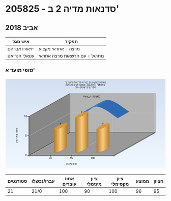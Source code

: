 # 205825 - סדנאות מדיה 2 ב'

## אביב 2018

| איש סגל | תפקיד |
| ---- | ---- |
| יזיאורו אברהם | מרצה - אחראי מקצוע |
| עטאלי הנריאט | מתרגל - עם הרשאות מרצה אחראי |

### סופי מועד א'

![201702 Final_A](201702/Final_A.png)

| סטודנטים | עברו/נכשלו | אחוז עוברים | ציון מינימלי | ציון מקסימלי | ממוצע | חציון |
| ---- | ---- | ---- | ---- | ---- | ---- | ---- |
| 21 | 21/0 | 100 | 90 | 100 | 96 | 95 |

